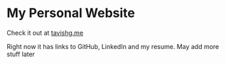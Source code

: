 # My Personal Website
Check it out at [tavishg.me](https://tavishg.me)

Right now it has links to GitHub, LinkedIn and my resume. May add more stuff later
